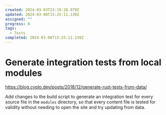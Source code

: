 ```yaml
---
created: 2024-03-03T23:19:28.979Z
updated: 2024-03-08T15:25:11.139Z
assigned: ""
progress: 0
tags:
  - Tests
completed: 2024-03-08T15:25:11.139Z
---
```


# Generate integration tests from local modules

https://blog.cyplo.dev/posts/2018/12/generate-rust-tests-from-data/

Add changes to the build script to generate an integration test for every source file in the `modules` directory, so that every content file is tested for validity without needing to open the site and try updating from data.
